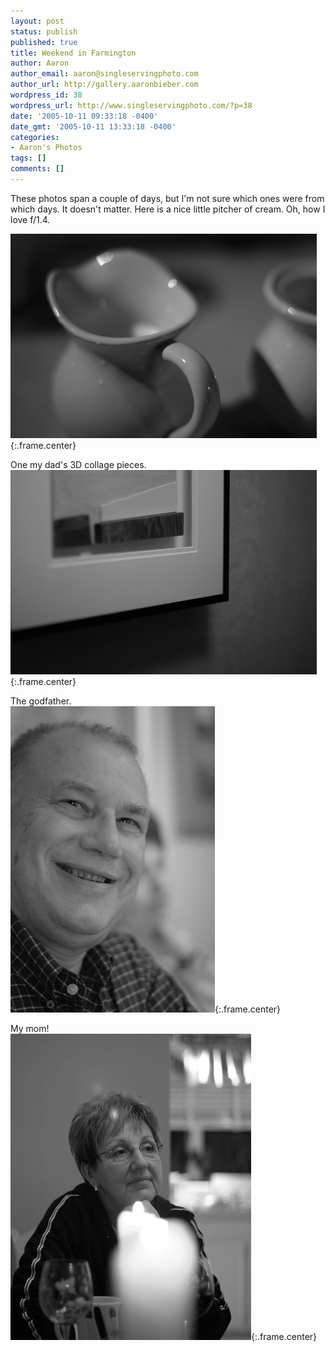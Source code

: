 ```yaml
---
layout: post
status: publish
published: true
title: Weekend in Farmington
author: Aaron
author_email: aaron@singleservingphoto.com
author_url: http://gallery.aaronbieber.com
wordpress_id: 38
wordpress_url: http://www.singleservingphoto.com/?p=38
date: '2005-10-11 09:33:18 -0400'
date_gmt: '2005-10-11 13:33:18 -0400'
categories:
- Aaron's Photos
tags: []
comments: []
---
```

These photos span a couple of days, but I'm not sure which ones were
from which days. It doesn't matter. Here is a nice little pitcher of
cream. Oh, how I love f/1.4.

![](/ssp/09oct05-01.jpg){:.frame.center}

One my dad's 3D collage pieces.\
 ![](/ssp/09oct05-02.jpg){:.frame.center}

The godfather.\
 ![](/ssp/09oct05-03.jpg){:.frame.center}

My mom!\
 ![](/ssp/09oct05-04.jpg){:.frame.center}
